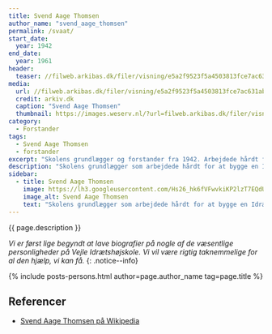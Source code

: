 ```yaml
---
title: Svend Aage Thomsen
author_name: "svend_aage_thomsen"
permalink: /svaat/
start_date:
  year: 1942
end_date:
  year: 1961
header:
  teaser: //filweb.arkibas.dk/filer/visning/e5a2f9523f5a4503813fce7ac631abc8
media:
  url: //filweb.arkibas.dk/filer/visning/e5a2f9523f5a4503813fce7ac631abc8
  credit: arkiv.dk
  caption: "Svend Aage Thomsen"
  thumbnail: https://images.weserv.nl/?url=filweb.arkibas.dk/filer/visning/e5a2f9523f5a4503813fce7ac631abc8
category:
  - Forstander
tags:
  - Svend Aage Thomsen
  - forstander
excerpt: "Skolens grundlægger og forstander fra 1942. Arbejdede hårdt for at bygge en Idrætsskole. Det blev hans store mission, og efter slidsomt arbejdede kunne han se sin vision stå der i 1958 - desværre kun kort før hans alt for tidlige død i 1961."
description: "Skolens grundlægger som arbejdede hårdt for at bygge en Idrætsskole, der kunne forbedre uddannelsen af idrætsledere i Jylland. Det blev hans store mission, og efter slidsomt arbejdede kunne han se sin vision stå der i 1958 - desværre kort før hans alt for tidlige død i 1961."
sidebar:
  - title: Svend Aage Thomsen
    image: https://lh3.googleusercontent.com/Hs26_hk6fVFwvkiKP2lzT7EQdUXfxkexuyKPM7C-pVeoBUnnBBKfor-S7F_agHe0DjyHzxA0I-jM6e7y3O-r1k4uJZNMcxecbdOKCrO7XShZ6wu9dEpSJuVOkG91sju-8TJnI8Tt2g
    image_alt: Svend Aage Thomsen
    text: "Skolens grundlægger som arbejdede hårdt for at bygge en Idrætsskole, der kunne forbedre uddannelsen af idrætsledere i Jylland. Det blev hans store mission, og efter slidsomt arbejdede kunne han se sin vision stå der i 1958 - desværre kort før hans alt for tidlige død i 1961."
---
```


{{ page.description }}

_Vi er først lige begyndt at lave biografier på nogle af de væsentlige personligheder på Vejle Idrætshøjskole. Vi vil være rigtig taknemmelige for al den hjælp, vi kan få._
{: .notice--info}

{% include posts-persons.html author=page.author_name tag=page.title %}

## Referencer

- [Svend Aage Thomsen på Wikipedia](https://da.wikipedia.org/wiki/Svend_Aage_Thomsen)
